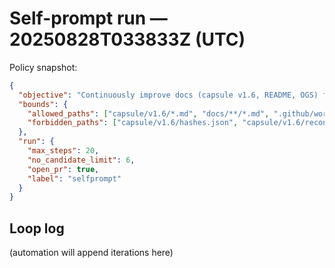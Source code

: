 # Self-prompt run — 20250828T033833Z (UTC)

Policy snapshot:
```json
{
  "objective": "Continuously improve docs (capsule v1.6, README, OGS) for clarity, testability, and O-C-E-R-S coverage without touching deterministic artifacts.",
  "bounds": {
    "allowed_paths": ["capsule/v1.6/*.md", "docs/**/*.md", ".github/workflows/*", "tools/*"],
    "forbidden_paths": ["capsule/v1.6/hashes.json", "capsule/v1.6/reconstruction.json"]
  },
  "run": {
    "max_steps": 20,
    "no_candidate_limit": 6,
    "open_pr": true,
    "label": "selfprompt"
  }
}
```

## Loop log

(automation will append iterations here)

